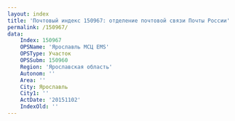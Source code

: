 ```yaml
---
layout: index
title: 'Почтовый индекс 150967: отделение почтовой связи Почты России'
permalink: /150967/
data:
    Index: 150967
    OPSName: 'Ярославль МСЦ EMS'
    OPSType: Участок
    OPSSubm: 150960
    Region: 'Ярославская область'
    Autonom: ''
    Area: ''
    City: Ярославль
    City1: ''
    ActDate: '20151102'
    IndexOld: ''
---
```


